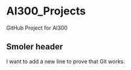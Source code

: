 # AI300_Projects
GitHub Project for AI300


## Smoler header
I want to add a new line to prove that Git works. 